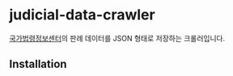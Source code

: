 # judicial-data-crawler
[국가법령정보센터](http://www.law.go.kr/LSW/main.html)의 판례 데이터를 JSON 형태로 저장하는 크롤러입니다.

## Installation
